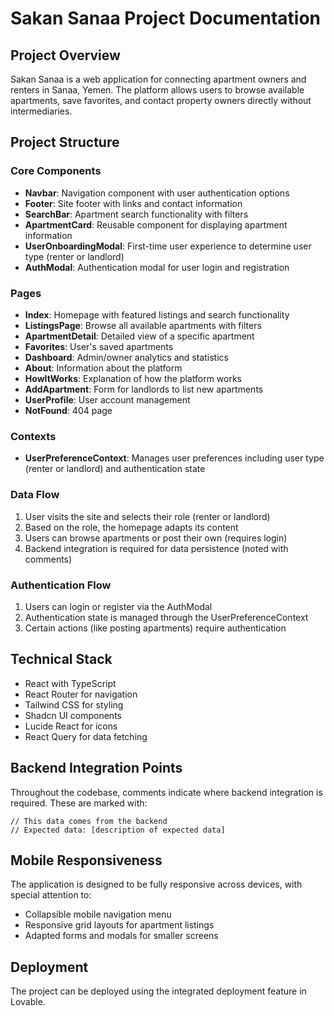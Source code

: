 
# Sakan Sanaa Project Documentation

## Project Overview
Sakan Sanaa is a web application for connecting apartment owners and renters in Sanaa, Yemen. The platform allows users to browse available apartments, save favorites, and contact property owners directly without intermediaries.

## Project Structure

### Core Components
- **Navbar**: Navigation component with user authentication options
- **Footer**: Site footer with links and contact information
- **SearchBar**: Apartment search functionality with filters
- **ApartmentCard**: Reusable component for displaying apartment information
- **UserOnboardingModal**: First-time user experience to determine user type (renter or landlord)
- **AuthModal**: Authentication modal for user login and registration

### Pages
- **Index**: Homepage with featured listings and search functionality
- **ListingsPage**: Browse all available apartments with filters
- **ApartmentDetail**: Detailed view of a specific apartment
- **Favorites**: User's saved apartments
- **Dashboard**: Admin/owner analytics and statistics
- **About**: Information about the platform
- **HowItWorks**: Explanation of how the platform works
- **AddApartment**: Form for landlords to list new apartments
- **UserProfile**: User account management
- **NotFound**: 404 page

### Contexts
- **UserPreferenceContext**: Manages user preferences including user type (renter or landlord) and authentication state

### Data Flow
1. User visits the site and selects their role (renter or landlord)
2. Based on the role, the homepage adapts its content
3. Users can browse apartments or post their own (requires login)
4. Backend integration is required for data persistence (noted with comments)

### Authentication Flow
1. Users can login or register via the AuthModal
2. Authentication state is managed through the UserPreferenceContext
3. Certain actions (like posting apartments) require authentication

## Technical Stack
- React with TypeScript
- React Router for navigation
- Tailwind CSS for styling
- Shadcn UI components
- Lucide React for icons
- React Query for data fetching

## Backend Integration Points
Throughout the codebase, comments indicate where backend integration is required. These are marked with:
```
// This data comes from the backend
// Expected data: [description of expected data]
```

## Mobile Responsiveness
The application is designed to be fully responsive across devices, with special attention to:
- Collapsible mobile navigation menu
- Responsive grid layouts for apartment listings
- Adapted forms and modals for smaller screens

## Deployment
The project can be deployed using the integrated deployment feature in Lovable.
